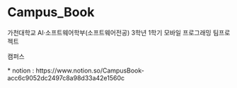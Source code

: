 # Campus_Book
가천대학교 AI·소프트웨어학부(소프트웨어전공) 3학년 1학기 모바일 프로그래밍 팀프로젝트
<p>
  캠퍼스 
 </p>
* notion : https://www.notion.so/CampusBook-acc6c9052dc2497c8a98d33a42e1560c
